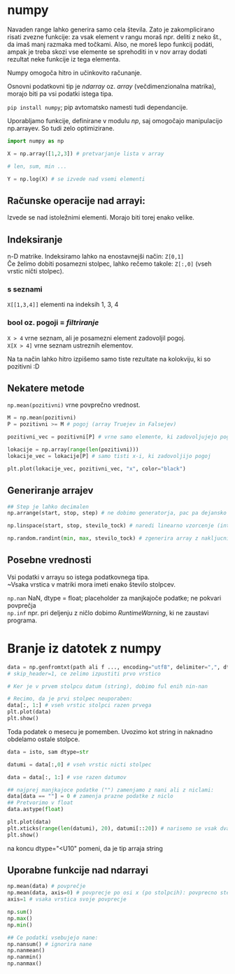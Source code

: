 # numpy
Navaden range lahko generira samo cela števila. Zato je zakomplicirano risati zvezne funkcije: za vsak element v rangu moraš npr. deliti z neko št., da imaš manj razmaka med točkami. Also, ne moreš lepo funkcij podáti, ampak je treba skozi vse elemente se sprehoditi in v nov array dodati rezultat neke funkcije iz tega elementa.  

Numpy omogoča hitro in učinkovito računanje.  

Osnovni podatkovni tip je _ndarray_ oz. _array_ (večdimenzionalna matrika), morajo biti pa vsi podatki istega tipa.  

`pip install numpy`; pip avtomatsko namesti tudi dependancije.  

Uporabljamo funkcije, definirane v modulu _np_, saj omogočajo manipulacijo np.arrayev. So tudi zelo optimizirane.  

```py
import numpy as np

X = np.array([1,2,3]) # pretvarjanje lista v array

# len, sum, min ...

Y = np.log(X) # se izvede nad vsemi elementi


```

## Računske operacije nad arrayi:
Izvede se nad istoležnimi elementi. Morajo biti torej enako velike.

## Indeksiranje
n-D matrike. Indeksiramo lahko na enostavnejši način: `Z[0,1]`  
Če želimo dobiti posamezni stolpec, lahko rečemo takole: `Z[:,0]` (vseh vrstic ničti stolpec).  

### s seznami
`X[[1,3,4]]` elementi na indeksih 1, 3, 4

### bool oz. pogoji = _filtriranje_
`X > 4` vrne seznam, ali je posamezni element zadovoljil pogoj.  
`X[X > 4]` vrne seznam ustreznih elementov.  

Na ta način lahko hitro izpišemo samo tiste rezultate na kolokviju, ki so pozitivni :D  

## Nekatere metode
`np.mean(pozitivni)` vrne povprečno vrednost.  

```py
M = np.mean(pozitivni)
P = pozitivni >= M # pogoj (array Truejev in Falsejev)

pozitivni_vec = pozitivni[P] # vrne samo elemente, ki zadovoljujejo pogoj.

lokacije = np.array(range(len(pozitivni)))
lokacije_vec = lokacije[P] # samo tisti x-i, ki zadovoljijo pogoj

plt.plot(lokacije_vec, pozitivni_vec, "x", color="black")
```

## Generiranje arrajev
```py
## Step je lahko decimalen
np.arrange(start, stop, step) # ne dobimo generatorja, pac pa dejansko array

np.linspace(start, stop, stevilo_tock) # naredi linearno vzorcenje (interpolacijo) iz tolikih tock, kot jih podamo; vkljucena sta tudi start in stop

np.random.randint(min, max, stevilo_tock) # zgenerira array z nakljucnimi stevili
```

## Posebne vrednosti
Vsi podatki v arrayu so istega podatkovnega tipa.  
~Vsaka vrstica v matriki mora imeti enako število stolpcev.  

`np.nan` NaN, dtype = float; placeholder za manjkajoče podatke; ne pokvari povprečja  
`np.inf` npr. pri deljenju z ničlo dobimo _RuntimeWarning_, ki ne zaustavi programa.  

# Branje iz datotek z numpy
```py
data = np.genfromtxt(path ali f ..., encoding="utf8", delimiter=",", dtype=float) # zgenerira array iz CSV-datoteke
# skip_header=1, ce zelimo izpustiti prvo vrstico

# Ker je v prvem stolpcu datum (string), dobimo ful enih nin-nan

# Recimo, da je prvi stolpec neuporaben:
data[:, 1:] # vseh vrstic stolpci razen prvega
plt.plot(data)
plt.show()
```

Toda podatek o mesecu je pomemben. Uvozimo kot string in naknadno obdelamo ostale stolpce.
```py
data = isto, sam dtype=str

datumi = data[:,0] # vseh vrstic nicti stolpec

data = data[:, 1:] # vse razen datumov

## najprej manjkajoce podatke ("") zamenjamo z nani ali z niclami:
data[data == ""] = 0 # zamenja prazne podatke z niclo
## Pretvorimo v float
data.astype(float)

plt.plot(data)
plt.xticks(range(len(datumi), 20), datumi[::20]) # narisemo se vsak dvajseti datum
plt.show()
```

na koncu dtype="<U10" pomeni, da je tip arraja string  

## Uporabne funkcije nad ndarrayi
```py
np.mean(data) # povprečje
np.mean(data, axis=0) # povprecje po osi x (po stolpcih): povprecno stevilo testov, povpr. smrti ...
axis=1 # vsaka vrstica svoje povprecje

np.sum()
np.max()
np.min()

## Ce podatki vsebujejo nane:
np.nansum() # ignorira nane
np.nanmean()
np.nanmin()
np.nanmax()
```

